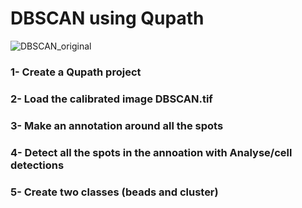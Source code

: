 # DBSCAN using Qupath
![DBSCAN_original](https://user-images.githubusercontent.com/41480459/221807462-691ec9cb-4749-4757-831f-b5a27e4f5594.jpg)

### 1- Create a Qupath project  
### 2- Load the calibrated image DBSCAN.tif
### 3- Make an annotation around all the spots
### 4- Detect all the spots in the annoation with Analyse/cell detections
### 5- Create two classes (beads and cluster)
